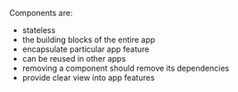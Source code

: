 Components are:

* stateless
* the building blocks of the entire app
* encapsulate particular app feature
* can be reused in other apps
* removing a component should remove its dependencies
* provide clear view into app features